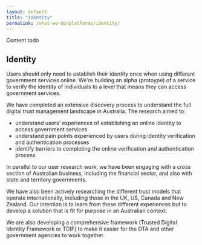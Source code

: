 ```yaml
---
layout: default
title: "Identity"
permalink: /what-we-do/platforms/identity/
---
```


Content todo

## Identity

Users should only need to establish their identity once when using different government services online. We're building an alpha (protoype) of a service to verify the identity of individuals to a level that means they can access government services.

We have completed an extensive discovery process to understand the full digital trust management landscape in Australia. The research aimed to:

- understand users’ experiences of establishing an online identity to access government services
- understand pain points experienced by users during identity verification and authentication processes
- identify barriers to completing the online verification and authentication process.

In parallel to our user research work, we have been engaging with a cross section of Australian business, including the financial sector, and also with state and territory governments. 

We have also been actively researching the different trust models that operate internationally, including those in the UK, US, Canada and New Zealand.  Our intention is to learn from these different experiences but to develop a solution that is fit for purpose in an Australian context.

We are also developing a comprehensive framework (Trusted Digital Identity Framework or TDIF) to make it easier for the DTA and other government agencies to work together.
